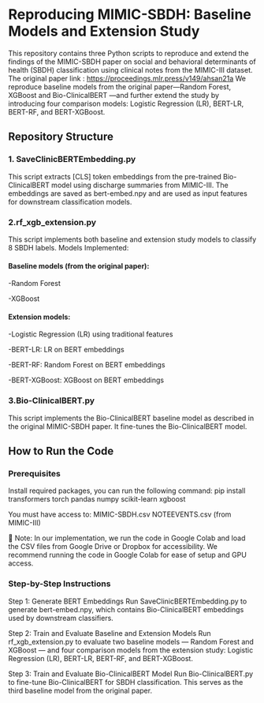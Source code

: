 # Reproducing MIMIC-SBDH: Baseline Models and Extension Study

This repository contains three Python scripts to reproduce and extend the findings of the MIMIC-SBDH paper on social and behavioral determinants of health (SBDH) classification using clinical notes from the MIMIC-III dataset.
The original paper link : https://proceedings.mlr.press/v149/ahsan21a
We reproduce baseline models from the original paper—Random Forest, XGBoost and Bio-ClinicalBERT —and further extend the study by introducing four comparison models: Logistic Regression (LR), BERT-LR, BERT-RF, and BERT-XGBoost.

##  Repository Structure
### 1. SaveClinicBERTEmbedding.py

This script extracts [CLS] token embeddings from the pre-trained Bio-ClinicalBERT model using discharge summaries from MIMIC-III. The embeddings are saved as bert-embed.npy and are used as input features for downstream classification models.

### 2.rf_xgb_extension.py
This script implements both baseline and extension study models to classify 8 SBDH labels.
Models Implemented:

#### Baseline models (from the original paper):

-Random Forest

-XGBoost

#### Extension models:
-Logistic Regression (LR) using traditional features

-BERT-LR: LR on BERT embeddings

-BERT-RF: Random Forest on BERT embeddings

-BERT-XGBoost: XGBoost on BERT embeddings

### 3.Bio-ClinicalBERT.py
This script implements the Bio-ClinicalBERT baseline model as described in the original MIMIC-SBDH paper. It fine-tunes the Bio-ClinicalBERT model.

## How to Run the Code
### Prerequisites

Install required packages, you can run the following command: 
pip install transformers torch pandas numpy scikit-learn xgboost

You must have access to:
MIMIC-SBDH.csv
NOTEEVENTS.csv (from MIMIC-III)

📁 Note: In our implementation, we run the code in Google Colab and load the CSV files from Google Drive or Dropbox for accessibility.
We recommend running the code in Google Colab for ease of setup and GPU access.

### Step-by-Step Instructions

Step 1: Generate BERT Embeddings
Run SaveClinicBERTEmbedding.py to generate bert-embed.npy, which contains Bio-ClinicalBERT embeddings used by downstream classifiers.

Step 2: Train and Evaluate Baseline and Extension Models
Run rf_xgb_extension.py to evaluate two baseline models — Random Forest and XGBoost — and four comparison models from the extension study: Logistic Regression (LR), BERT-LR, BERT-RF, and BERT-XGBoost.

Step 3: Train and Evaluate Bio-ClinicalBERT Model
Run Bio-ClinicalBERT.py to fine-tune Bio-ClinicalBERT for SBDH classification. This serves as the third baseline model from the original paper.


